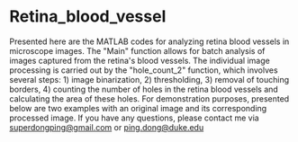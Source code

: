 # Retina_blood_vessel
Presented here are the MATLAB codes for analyzing retina blood vessels in microscope images. The "Main" function allows for batch analysis of images captured from the retina's blood vessels. The individual image processing is carried out by the "hole_count_2" function, which involves several steps: 1) image binarization, 2) thresholding, 3) removal of touching borders, 4) counting the number of holes in the retina blood vessels and calculating the area of these holes. For demonstration purposes, presented below are two examples with an original image and its corresponding processed image.
If you have any questions, please contact me via superdongping@gmail.com or ping.dong@duke.edu

